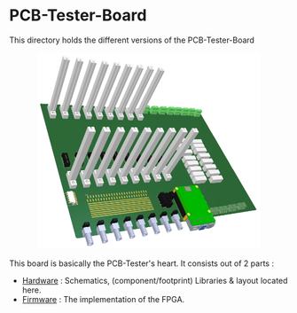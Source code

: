 # PCB-Tester-Board

This directory holds the different versions of the PCB-Tester-Board

<p align="center">
  <img src="/documentation/pictures/PCB-Tester-Board.png" width="400">
</p>

This board is basically the PCB-Tester's heart.
It consists out of 2 parts :
  - [Hardware](https://github.com/ate-org/PCB-Tester/tree/master/hardware/electronics/altium/PCB-Tester-Board) : Schematics, (component/footprint) Libraries & layout located here.
  - [Firmware](https://github.com/ate-org/PCB-Tester/tree/master/firmware/vivado/PCB-Tester-Board) : The implementation of the FPGA.
